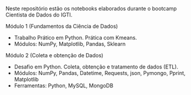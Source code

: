 Neste repositório estão os notebooks elaborados durante o bootcamp Cientista de Dados do IGTI.

Módulo 1 (Fundamentos da Ciência de Dados)
- Trabalho Prático em Python. Prática com Kmeans. 
- Módulos: NumPy, Matplotlib, Pandas, Sklearn

Módulo 2 (Coleta e obtenção de Dados)
- Desafio em Python. Coleta, obtenção e tratamento de dados (ETL).
- Módulos: NumPy, Pandas, Datetime, Requests, json, Pymongo, Pprint, Matplotlib
- Ferramentas: Python, MySQL, MongoDB
